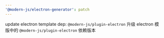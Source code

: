 ```yaml
---
'@modern-js/electron-generator': patch
---
```


update electron template dep: `@modern-js/plugin-electron`
升级 electron 模版中的 `@modern-js/plugin-electron` 依赖版本
